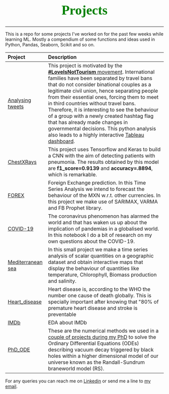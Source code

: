 <h1 style="color:green; font-family:candara; font-size:300%; text-align:center;"> 
    Projects
</h1>

***

This is a repo for some projects I've worked on for the past few weeks while learning ML. 
Mostly a compendium of some functions and ideas used in Python, Pandas, Seaborn, Scikit and so on.  
  
  
|Project|Description|
|:------|:----------|
|[Analysing tweets](https://github.com/cuspime/Projects/blob/master/Twitter.ipynb)| This project is motivated by the [**#LoveIsNotTourism** movement](https://www.loveisnottourism.org/). International families have been separated by travel bans that do not consider binational couples as a legitimate civil union, hence separating people from their essential ones, forcing them to meet in third countries without travel bans. Therefore, it is interesting to see the behaviour of a group with a newly created hashtag flag that has already made changes in governmental decisions. This python analysis also leads to a highly interactive [Tableau dashboard](https://public.tableau.com/profile/leocuspinera#!/vizhome/Twitter_15978796836980/Main_Story).|
|[ChestXRays](https://github.com/cuspime/Projects/blob/master/ChestXRays.ipynb) | This project uses Tensorflow and Keras to build a CNN with the aim of detecting patients with pneumonia. The results obtained by this model are **f1_score=0.9139** and **accuracy=.8894**, which is remarkable. |
|[FOREX](https://github.com/cuspime/Projects/blob/master/FOREX.ipynb) | Foreign Exchange prediction. In this Time Series Analysis we intend to forecast the behaviour of the MXN w.r.t. other currencies. In this project we make use of SARIMAX, VARMA and FB Prophet library.|
|[COVID-19](https://github.com/cuspime/projects/blob/master/COVID-19.ipynb)| The coronavirus phenomenon has alarmed the world and that has waken us up about the implication of pandemias in a globalised world. In this notebook I do a bit of research on my own questions about the COVID-19. |
|[Mediterranean sea](https://github.com/cuspime/Projects/blob/master/Mediterranean_sea.ipynb)| In this small project we make a time series analysis of scalar quantities on a geographic dataset and obtain interactive maps that display the behaviour of quantities like temperature, Chlorophyll, Biomass production and salinity. |
|[Heart_disease](https://github.com/vcuspinera/cuspime-projects/blob/master/Heart_disease.ipynb)| Heart disease is, according to the WHO the number one cause of death globally.  This is specially important after knowing that "80% of premature heart disease and stroke is preventable  |
|[IMDb](https://github.com/cuspime/Projects/blob/master/IMDb.ipynb)| EDA about IMDb |
|[PhD_ODE](https://github.com/cuspime/Projects/blob/master/PhD_ODE.ipynb)| These are the numerical methods we used in a [couple of projects during my PhD](https://journals.aps.org/prd/abstract/10.1103/PhysRevD.99.024046)  to solve the Ordinary Differential Equations (ODEs) describing vacuum decay triggered by black holes within a higher dimensional model of our universe known as the Randall-Sundrum braneworld model (RS). |

  
 

For any queries you can reach me on [Linkedin](https://www.linkedin.com/in/leocuspinera/) or send me a line to [my email](mailto:leocuspinera@gmail.com).
